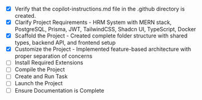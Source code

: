 - [x] Verify that the copilot-instructions.md file in the .github directory is created.
- [x] Clarify Project Requirements - HRM System with MERN stack, PostgreSQL, Prisma, JWT, TailwindCSS, Shadcn UI, TypeScript, Docker
- [x] Scaffold the Project - Created complete folder structure with shared types, backend API, and frontend setup
- [x] Customize the Project - Implemented feature-based architecture with proper separation of concerns
- [ ] Install Required Extensions
- [ ] Compile the Project
- [ ] Create and Run Task
- [ ] Launch the Project
- [ ] Ensure Documentation is Complete
